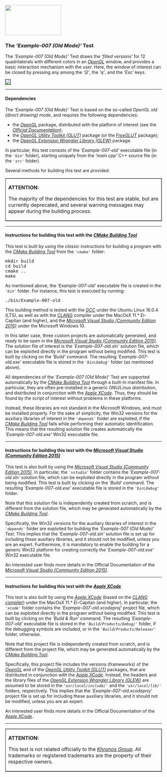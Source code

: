 <A href="http://www.opengl.org"><IMG src='https://www.khronos.org/assets/images/api_logos/opengl.png' border=0 width="180" 
height="97"></A>

<H3>The <i>'Example-007 (Old Mode)'</i> Test</H3>

The <i>'Example-007 (Old Mode)'</i> Test draws the <i>'filled versions'</i> for 12 quadrilaterals with different colors in an <A href="http://www.opengl.org"><i>OpenGL</i></A> window, and provides a basic interaction mechanism with the user. Here, the window of interest can be closed by pressing any among the <i>'Q'</i>, the <i>'q'</i>, and the <i>'Esc'</i> keys.<p>

<IMG style=float:middle src='http://davidcanino.github.io/img/shots_opengl/shot_example007_old.png' border='1'>
<hr><p>

<h4>Dependencies</h4>

The <i>'Example-007 (Old Mode)'</i> Test is based on the so-called <i>OpenGL old (direct drawing) mode</i>, and requires the following dependencies:<ul>

<li>the <A href="http://www.opengl.org"><i>OpenGL</i></A> package, distributed with the platform of interest (see the <i><A href="https://www.khronos.org/opengl/wiki/Getting_Started">Official Documentation</A></i>);</li>
<li>the <i><A href="https://www.opengl.org/resources/libraries/glut/">OpenGL Utility Toolkit (GLUT)</A></i> package (or the <A href="http://freeglut.sourceforge.net/"><i>FreeGLUT</i></A> package);</li>
<li>the <A href="http://glew.sourceforge.net/"><i>OpenGL Extension Wrangler Library (GLEW)</i></A> package.</li></ul><p>In particular, this test consists of the <i>'Example-007-old'</i> executable file (in the <i><code>'bin'</code></i> folder), starting uniquely from the <i>'main.cpp'</i> C++ source file (in the <i><code>'src'</code></i> folder).<p>Several methods for building this test are provided.<p><table border=1><tr><td><p><b>ATTENTION:</b><p>The majority of the dependencies for this test are stable, but are currently deprecated, and several warning messages may appear during the building process.<p></td></tr></table><p><hr><p>

<h4>Instructions for building this test with the <i><A href="http://cmake.org">CMake Building Tool</A></i></h4>

This test is built by using the <i>classic</i> instructions for building a program with the <i><A href="http://cmake.org">CMake Building Tool</A></i> from the <i><code>'cmake\'</code></i> folder:
<pre>mkdir build
cd build
cmake ..
make
</pre><p>As mentioned above, the <i>'Example-007-old'</i> executable file is created in the <i><code>'bin'</code></i> folder. For instance, this test is executed by running:<pre>./bin/Example-007-old</pre><p>This building method is tested with the <A href="http://gcc.gnu.org/"><i>GCC</i></A> under the Ubuntu Linux 16.0.4 (LTS), as well as with the <A href="http://clang.llvm.org/"><i>CLANG</i></A> compiler under the MacOsX 11.* El-Capitan (and higher), and the <A href="http://www.visualstudio.com/"><i>Microsoft Visual Studio (Community Edition 2015)</i></A> under the Microsoft Windows 10.<p>In this latter case, three custom projects are automatically generated, and ready to be open in the <A href="http://www.visualstudio.com/"><i>Microsoft Visual Studio (Community Edition 2015)</i></A>. The solution file of interest is the <i>'Example-007-old.sln'</i> solution file, which can be exploited directly in the program without being modified. This test is built by clicking on the <i>'Build'</i> command. The resulting <i>'Example-007-old.exe'</i> executable file is stored in the <i><code>'bin\Debug'</code></i> folder (as mentioned above).<p>

All dependencies of the <i>'Example-007 (Old Mode)'</i> Test are supported automatically by the <i><A href="http://cmake.org">CMake Building Tool</A></i> through a built-in manifest file. In particular, they are often pre-installed in a generic GNU/Linux distribution, and distributed in conjunction with the <A href="http://developer.apple.com/xcode/"><i>Apple XCode</i></A>. Thus, they should be found by the script of interest without problems in these platforms.<p>Instead, these libraries are not standard in the Microsoft Windows, and must be installed properly. For the sake of simplicity, the Win32 versions for the auxiliary libraries of interest in the <i><code>'depends'</code></i> folder are exploited, if the <i><A href="http://cmake.org">CMake Building Tool</A></i> fails while performing their automatic identification. This means that the resulting solution file creates automatically the <i>'Example-007-old.exe'</i> Win32 executable file.<p><hr><p>

<h4>Instructions for building this test with the <i><A href="http://www.visualstudio.com/">Microsoft Visual Studio (Community Edition 2015)</A></i></h4>

This test is also built by using the <A href="http://www.visualstudio.com/"><i>Microsoft Visual Studio (Community Edition 2015)</i></A>. In particular, the <i><code>'vstudio\'</code></i> folder contains the <i>'Example-007-old.sln'</i> solution file, which can be exploited directly in the program without being modified. This test is built by clicking on the <i>'Build'</i> command. The resulting <i>'Example-007-old.exe'</i> executable file is stored in the <i><code>'bin\Debug\'</code></i> folder.

Note that this solution file is independently created from scratch, and is different from the solution file, which may be generated automatically by the <i><A href="http://cmake.org">CMake Building Tool</A></i>.

Specifically, the Win32 versions for the auxiliary libraries of interest in the <i><code>'depends\'</code></i> folder are exploited for building the <i>'Example-007 (Old Mode)'</i> Test. This implies that the <i>'Example-007-old.sln'</i> solution file is set up for including these auxiliary libraries, and it should not be modified, unless you are an expert. Furthermore, it is mandatory to enable the building for a generic Win32 platform for creating correctly the <i>'Example-007-old.exe'</i> Win32 executable file.<p>An interested user finds more details in the Official Documentation of the <i><A href="http://www.visualstudio.com/">Microsoft Visual Studio (Community Edition 2015)</A></i>.<p><hr><p>

<h4>Instructions for building this test with the <i><A href="http://developer.apple.com/xcode/">Apple XCode</A></i></h4>

This test is also built by using the <A href="http://developer.apple.com/xcode/"><i>Apple XCode</i></A> (based on the <A href="http://clang.llvm.org/"><i>CLANG</i> compiler</A>) under the MacOsX 11.* El-Capitan (and higher). In particular, the <i><code>'xcode'</code></i> folder contains the <i>'Example-007-old.xcodeproj'</i> project file, which can be exploited directly in the program without being modified. This test is built by clicking on the <i>'Build & Run'</i> command. The resulting <i>'Example-007-old'</i> executable file is stored in the <i><code>'Build/Products/Debug/'</code></i> folder, if the debugging symbols are included, or in the <i><code>'Build/Products/Release/'</code></i> folder, otherwise.<p>

Note that this project file is independently created from scratch, and is different from the project file, which may be generated automatically by the <i><A href="http://cmake.org">CMake Building Tool</A></i>.<p>

Specifically, this project file includes the versions (frameworks) of the <A href="http://www.opengl.org"><i>OpenGL</i></A> and of the <i><A href="https://www.opengl.org/resources/libraries/glut/">OpenGL Utility Toolkit (GLUT)</A></i> packages, that are distributed in conjunction with the <A href="http://developer.apple.com/xcode/"><i>Apple XCode</i></A>. Instead, the headers and the library files of the <A href="http://glew.sourceforge.net/"><i>OpenGL Extension Wrangler Library (GLEW)</i></A> are assumed to be stored in the <i><code>'usr/local/include/'</code></i> and the <i><code>'usr/local/lib/'</code></i> folders, respectively. This implies that the <i>'Example-007-old.xcodeproj'</i> project file is set up for including these auxiliary libraries, and it should not be modified, unless you are an expert.<p>An interested user finds more details in the Official Documentation of the <A href="http://developer.apple.com/xcode/"><i>Apple XCode</i></A>.<p><hr><p><table border=1><tr><td><p><b>ATTENTION:</b><p>This test is not related officially to the <i><A href="https://www.khronos.org/">Khronos Group</A></i>. All trademarks or registered trademarks are the property of their respective owners.</td></tr></table>
